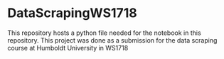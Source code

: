 # DataScrapingWS1718

This repository hosts a python file needed for the notebook in this repository.
This project was done as a submission for the data scraping course at Humboldt University in WS1718
